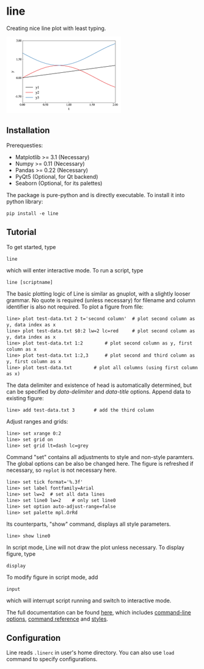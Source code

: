 # line

Creating nice line plot with least typing.

![](doc/plot1.png)

## Installation

Prerequesties:

- Matplotlib >= 3.1 (Necessary)
- Numpy >= 0.11 (Necessary)
- Pandas >= 0.22 (Necessary)
- PyQt5 (Optional, for Qt backend)
- Seaborn (Optional, for its palettes)

The package is pure-python and is directly executable. To install it into python library:

    pip install -e line

## Tutorial

To get started, type

    line

which will enter interactive mode. To run a script, type

    line [scriptname]

The basic plotting logic of Line is similar as gnuplot, with a slightly looser grammar. No quote is required (unless necessary) for filename and column identifier is also not required.
To plot a figure from file:

    line> plot test-data.txt 2 t='second column'  # plot second column as y, data index as x
    line> plot test-data.txt $0:2 lw=2 lc=red     # plot second column as y, data index as x
    line> plot test-data.txt 1:2        # plot second column as y, first column as x
    line> plot test-data.txt 1:2,3      # plot second and third column as y, first column as x
    line> plot test-data.txt        # plot all columns (using first column as x)

The data delimiter and existence of head is automatically determined, but can be specified by *data-delimiter* and *data-title* options.
Append data to existing figure:

    line> add test-data.txt 3       # add the third column

Adjust ranges and grids:

    line> set xrange 0:2
    line> set grid on
    line> set grid lt=dash lc=grey

Command "set" contains all adjustments to style and non-style paramters. The global options can be also be changed here. The figure is refreshed if necessary, so `replot` is not necessary here.

    line> set tick format='%.3f'
    line> set label fontfamily=Arial
    line> set lw=2  # set all data lines
    line> set line0 lw=2    # only set line0
    line> set option auto-adjust-range=false
    line> set palette mpl.OrRd

Its counterparts, "show" command, displays all style parameters.

    line> show line0

In script mode, Line will not draw the plot unless necessary. To display figure, type

    display

To modify figure in script mode, add

    input

which will interrupt script running and switch to interactive mode.

The full documentation can be found [here](doc.md), which includes [command-line options](doc.md#command-line-options), [command reference](doc.md#command-reference) and [styles](doc.md#styles).

## Configuration

Line reads `.linerc` in user's home directory. You can also use `load` command to specify configurations.
